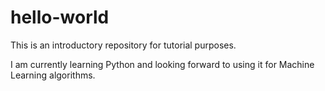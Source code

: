 # hello-world
This is an introductory repository for tutorial purposes.

I am currently learning Python and looking forward to using it for Machine Learning algorithms. 
